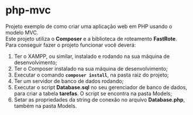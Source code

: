 # php-mvc

Projeto exemplo de como criar uma aplicação web em PHP usando o modelo MVC.  
Este projeto utiliza o **Composer** e a biblioteca de roteamento **FastRote**.  
Para conseguir fazer o projeto funcionar você deverá:
1) Ter o XAMPP, ou similar, instalado e rodando na sua máquina de desenvolvimento;
2) Ter o Composer instalado na sua máquina de desenvolvimento;
3) Executar o comando **```composer install```**, na pasta raiz do projeto;
4) Ter um servidor de banco de dados rodando;
5) Executar o script **Database.sql** no seu gerenciador de banco de dados, para criar a tabela **tarefas**. O script se encontra na pasta Models;
6) Setar as propriedades da string de conexão no arquivo **Database.php**, também na pasta Models.


   
